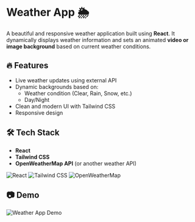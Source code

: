 # Weather App 🌦️

A beautiful and responsive weather application built using **React**. It dynamically displays weather information and sets an animated **video or image background** based on current weather conditions.


## 🔥 Features

- Live weather updates using external API
- Dynamic backgrounds based on:
  - Weather condition (Clear, Rain, Snow, etc.)
  - Day/Night
- Clean and modern UI with Tailwind CSS
- Responsive design

## 🛠️ Tech Stack

- **React**
- **Tailwind CSS**
- **OpenWeatherMap API** (or another weather API)


![React](https://img.shields.io/badge/React-20232A?style=for-the-badge&logo=react&logoColor=61DAFB)
![Tailwind CSS](https://img.shields.io/badge/Tailwind_CSS-38B2AC?style=for-the-badge&logo=tailwind-css&logoColor=white)
![OpenWeatherMap](https://img.shields.io/badge/OpenWeatherMap-007ACC?style=for-the-badge&logo=cloud&logoColor=white)

## 📷 Demo

![Weather App Demo](../assets/gifs/sky.png)

